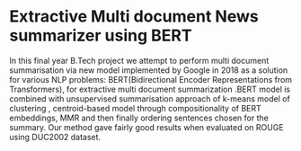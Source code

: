 # Extractive Multi document News summarizer using BERT
In this final year B.Tech project we attempt to perform multi document summarisation via new model implemented by Google in 2018 as a solution for various NLP problems: BERT(Bidirectional Encoder Representations from Transformers), for extractive multi document summarization .BERT model is combined with unsupervised summarisation approach of k-means model of clustering , centroid-based model through compositionality of BERT embeddings, MMR and then finally ordering sentences chosen for the summary. Our method gave fairly good results when evaluated on ROUGE using DUC2002 dataset.
